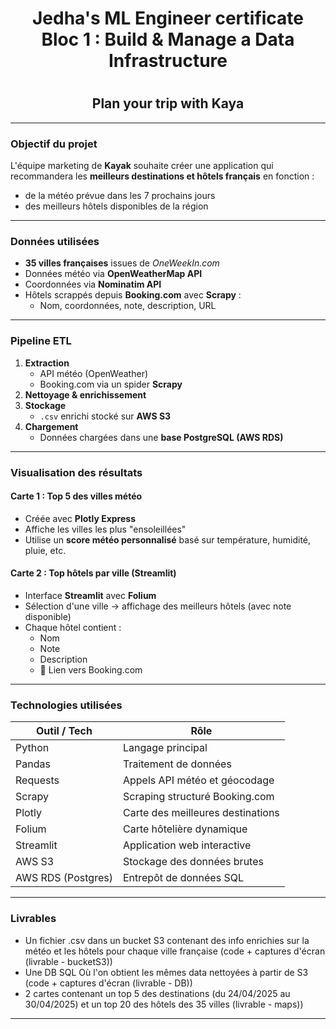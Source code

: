 <h1 align="center">Jedha's ML Engineer certificate</br>Bloc 1 : Build & Manage a Data Infrastructure<h1>
<h2 align="center">Plan your trip with Kaya</h2>

---

<h3>Objectif du projet</h3>

L'équipe marketing de **Kayak** souhaite créer une application qui recommandera les **meilleurs destinations et hôtels français** en fonction :

- de la météo prévue dans les 7 prochains jours
- des meilleurs hôtels disponibles de la région 

---

<h3>Données utilisées</h3>

- **35 villes françaises** issues de _OneWeekIn.com_
- Données météo via **OpenWeatherMap API**
- Coordonnées via **Nominatim API**
- Hôtels scrappés depuis **Booking.com** avec **Scrapy** :
  - Nom, coordonnées, note, description, URL

---

<h3>Pipeline ETL</h3>

1. **Extraction**
   - API météo (OpenWeather)
   - Booking.com via un spider **Scrapy**
2. **Nettoyage & enrichissement**
3. **Stockage**
   - `.csv` enrichi stocké sur **AWS S3**
4. **Chargement**
   - Données chargées dans une **base PostgreSQL (AWS RDS)**

---

<h3>Visualisation des résultats</h3>

<h4>Carte 1 : Top 5 des villes météo</h4>

- Créée avec **Plotly Express**
- Affiche les villes les plus "ensoleillées"
- Utilise un **score météo personnalisé** basé sur température, humidité, pluie, etc.

<h4>Carte 2 : Top hôtels par ville (Streamlit)</h4>

- Interface **Streamlit** avec **Folium**
- Sélection d'une ville → affichage des meilleurs hôtels (avec note disponible)
- Chaque hôtel contient :
  - Nom
  - Note
  - Description
  - 🔗 Lien vers Booking.com

---

<h3>Technologies utilisées</h3>

| Outil / Tech       | Rôle                              |
| ------------------ | --------------------------------- |
| Python             | Langage principal                 |
| Pandas             | Traitement de données             |
| Requests           | Appels API météo et géocodage     |
| Scrapy             | Scraping structuré Booking.com    |
| Plotly             | Carte des meilleures destinations |
| Folium             | Carte hôtelière dynamique         |
| Streamlit          | Application web interactive       |
| AWS S3             | Stockage des données brutes       |
| AWS RDS (Postgres) | Entrepôt de données SQL           |

---

<h3>Livrables</h3>

- Un fichier .csv dans un bucket S3 contenant des info enrichies sur la météo et les hôtels pour chaque ville française (code + captures d'écran (livrable - bucketS3))
- Une DB SQL Où l'on obtient les mêmes data nettoyées à partir de S3 (code + captures d'écran (livrable - DB))
- 2 cartes contenant un top 5 des destinations (du 24/04/2025 au 30/04/2025) et un top 20 des hôtels des 35 villes (livrable - maps))

---
